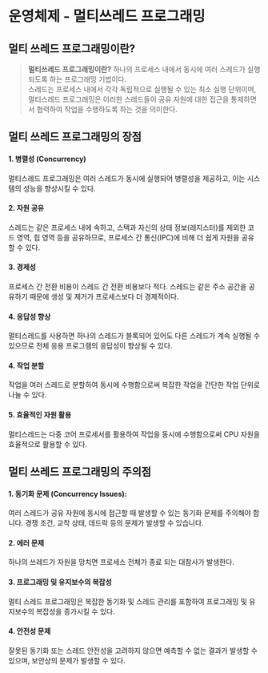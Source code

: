 # 운영체제 - 멀티쓰레드 프로그래밍

## 멀티 쓰레드 프로그래밍이란?

>**멀티쓰레드 프로그래밍이란?**
하나의 프로세스 내에서 동시에 여러 스레드가 실행되도록 하는 프로그래밍 기법이다. <br>
스레드는 프로세스 내에서 각각 독립적으로 실행될 수 있는 최소 실행 단위이며, 멀티스레드 프로그래밍은 이러한 스레드들이 공유 자원에 대한 접근을 통제하면서 협력하여 작업을 수행하도록 하는 것을 의미한다.


## 멀티 쓰레드 프로그래밍의 장점
#### 1. 병렬성 (Concurrency)
멀티스레드 프로그래밍은 여러 스레드가 동시에 실행되어 병렬성을 제공하고, 이는 시스템의 성능을 향상시킬 수 있다.

#### 2. 자원 공유
스레드는 같은 프로세스 내에 속하고, 스택과 자신의 상태 정보(레지스터)를 제외한 코드 영역, 힙 영역 등을 공유하므로,  프로세스 간 통신(IPC)에 비해 더 쉽게 자원을 공유할 수 있다.

#### 3. 경제성
프로세스 간 전환 비용이 스레드 간 전환 비용보다 적다.
스레드는 같은 주소 공간을 공유하기 때문에 생성 및 제거가 프로세스보다 더 경제적이다.

#### 4. 응답성 향상
멀티스레드를 사용하면 하나의 스레드가 블록되어 있어도 다른 스레드가 계속 실행될 수 있으므로 전체 응용 프로그램의 응답성이 향상될 수 있다.

#### 4. 작업 분할
작업을 여러 스레드로 분할하여 동시에 수행함으로써 복잡한 작업을 간단한 작업 단위로 나눌 수 있다.

#### 5. 효율적인 자원 활용
멀티스레드는 다중 코어 프로세서를 활용하여 작업을 동시에 수행함으로써 CPU 자원을 효율적으로 활용할 수 있다.


## 멀티 쓰레드 프로그래밍의 주의점


#### 1. 동기화 문제 (Concurrency Issues):

여러 스레드가 공유 자원에 동시에 접근할 때 발생할 수 있는 동기화 문제를 주의해야 합니다. 경쟁 조건, 교착 상태, 데드락 등의 문제가 발생할 수 있습니다.

#### 2. 에러 문제
하나의 쓰레드가 자원을 망치면 프로세스 전체가 종료 되는 대참사가 발생한다.

#### 3. 프로그래밍 및 유지보수의 복잡성

멀티 스레드 프로그래밍은 복잡한 동기화 및 스레드 관리를 포함하여 프로그래밍 및 유지보수의 복잡성을 증가시킬 수 있다.

#### 4. 안전성 문제
잘못된 동기화 또는 스레드 안전성을 고려하지 않으면 예측할 수 없는 결과가 발생할 수 있으며, 보안상의 문제가 발생할 수 있다.
